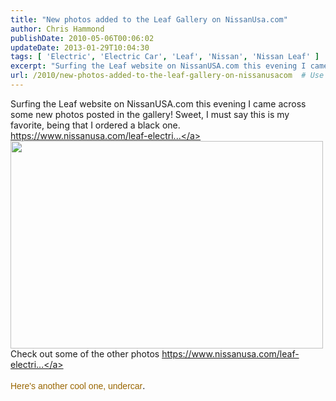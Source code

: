 ```yaml
---
title: "New photos added to the Leaf Gallery on NissanUsa.com"
author: Chris Hammond
publishDate: 2010-05-06T00:06:02
updateDate: 2013-01-29T10:04:30
tags: [ 'Electric', 'Electric Car', 'Leaf', 'Nissan', 'Nissan Leaf' ]
excerpt: "Surfing the Leaf website on NissanUSA.com this evening I came across some new photos posted in the gallery! Sweet, I must say this is my favorite, being that I ordered a black one. https://www.nissanusa.com/leaf-electri...  Check out some of the other photos&nbsp;https://www.nissanusa.com/leaf-electri...  Here's another cool one, undercar.&nbsp;"
url: /2010/new-photos-added-to-the-leaf-gallery-on-nissanusacom  # Use the generated URL with year
---
```

Surfing the Leaf website on NissanUSA.com this evening I came across some new photos posted in the gallery! Sweet, I must say this is my favorite, being that I ordered a black one.<br /> <a href="https://www.nissanusa.com/leaf-electric-car/gallery/view/car/5" target="_blank" rel="nofollow">https://www.nissanusa.com/leaf-electri...</a><br /> <img src="https://www.nissanusa.com/ev/media/images/learn/gallery/car/gallery-6.jpg" height="332" width="500" border="0" /><br /> Check out some of the other photos&nbsp;<a href="https://www.nissanusa.com/leaf-electric-car/gallery/view/car/5#/leaf-electric-car/tags/show/photos" target="_blank" rel="nofollow">https://www.nissanusa.com/leaf-electri...</a><br /> <br /> <a href="https://www.nissanusa.com/ev/media/images/learn/gallery/car/gallery-13.jpg" style="text-decoration: none; color: #996600; font-family: arial, helvetica, sans-serif;">Here's another cool one, undercar</a>.&nbsp;<br />
